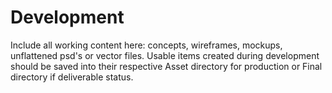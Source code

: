 # Development

Include all working content here: concepts, wireframes, mockups, unflattened psd's or vector files. Usable items created during development should be saved into their respective Asset directory for production or Final directory if deliverable status.









